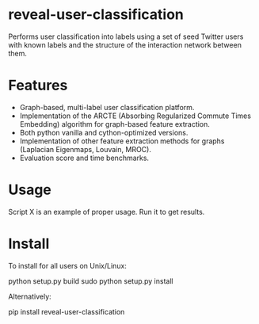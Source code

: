 reveal-user-classification
==========================

Performs user classification into labels using a set of seed Twitter users with known labels and the structure of the interaction network between them.

Features
========
- Graph-based, multi-label user classification platform.
- Implementation of the ARCTE (Absorbing Regularized Commute Times Embedding) algorithm for graph-based feature extraction.
- Both python vanilla and cython-optimized versions.
- Implementation of other feature extraction methods for graphs (Laplacian Eigenmaps, Louvain, MROC).
- Evaluation score and time benchmarks.

Usage
=====
Script X is an example of proper usage. Run it to get results.
 
Install
=======

To install for all users on Unix/Linux:

  python setup.py build
  sudo python setup.py install
  
Alternatively:

  pip install reveal-user-classification